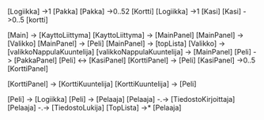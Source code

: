 [Logiikka] ->1 [Pakka]
[Pakka] ->0..52 [Kortti]
[Logiikka] ->1 [Kasi]
[Kasi] ->0..5 [kortti]

[Main] -> [KayttoLiittyma]
[KayttoLiittyma] -> [MainPanel]
[MainPanel] -> [Valikko]
[MainPanel] -> [Peli]
[MainPanel] -> [topLista]
[Valikko] -> [valikkoNappulaKuuntelija]
[valikkoNappulaKuuntelija] -> [MainPanel]
[Peli] -> [PakkaPanel]
[Peli] <-> [KasiPanel]
[KorttiPanel] -> [Peli]
[KasiPanel] ->0..5 [KorttiPanel]


[KorttiPanel] -> [KorttiKuuntelija]
[KorttiKuuntelija] -> [Peli]

[Peli] -> [Logiikka]
[Peli] -> [Pelaaja]
[Pelaaja] -.-> [TiedostoKirjoittaja]
[Pelaaja] -.-> [TiedostoLukija]
[TopLista] ->* [Pelaaja]